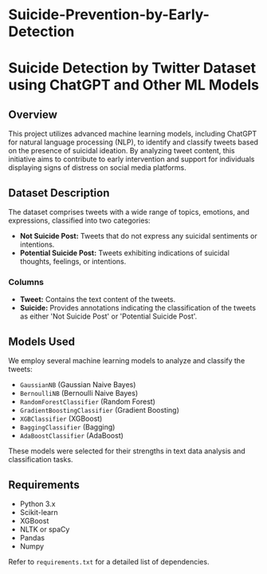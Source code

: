 # Suicide-Prevention-by-Early-Detection

# Suicide Detection by Twitter Dataset using ChatGPT and Other ML Models

## Overview
This project utilizes advanced machine learning models, including ChatGPT for natural language processing (NLP), to identify and classify tweets based on the presence of suicidal ideation. By analyzing tweet content, this initiative aims to contribute to early intervention and support for individuals displaying signs of distress on social media platforms.

## Dataset Description
The dataset comprises tweets with a wide range of topics, emotions, and expressions, classified into two categories:

- **Not Suicide Post:** Tweets that do not express any suicidal sentiments or intentions.
- **Potential Suicide Post:** Tweets exhibiting indications of suicidal thoughts, feelings, or intentions.

### Columns
- **Tweet:** Contains the text content of the tweets.
- **Suicide:** Provides annotations indicating the classification of the tweets as either 'Not Suicide Post' or 'Potential Suicide Post'.

## Models Used
We employ several machine learning models to analyze and classify the tweets:

- `GaussianNB` (Gaussian Naive Bayes)
- `BernoulliNB` (Bernoulli Naive Bayes)
- `RandomForestClassifier` (Random Forest)
- `GradientBoostingClassifier` (Gradient Boosting)
- `XGBClassifier` (XGBoost)
- `BaggingClassifier` (Bagging)
- `AdaBoostClassifier` (AdaBoost)

These models were selected for their strengths in text data analysis and classification tasks.

## Requirements
- Python 3.x
- Scikit-learn
- XGBoost
- NLTK or spaCy
- Pandas
- Numpy

Refer to `requirements.txt` for a detailed list of dependencies.


